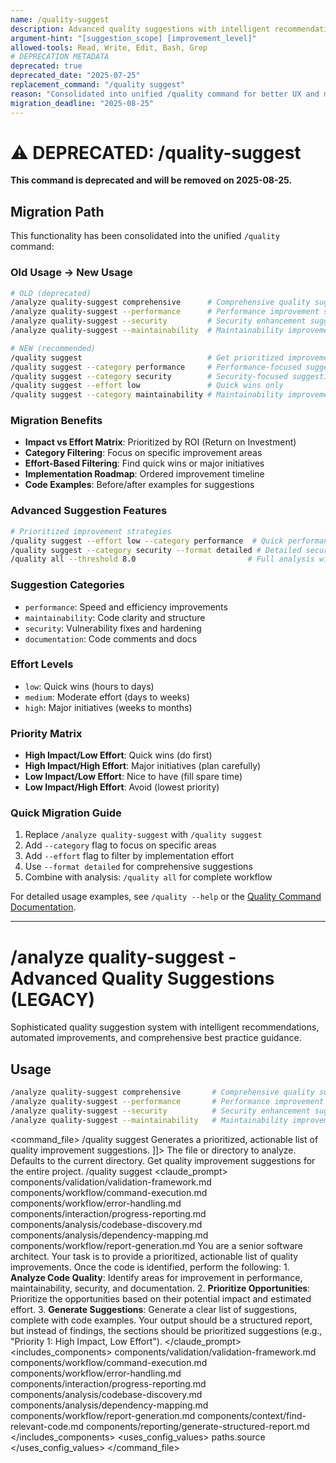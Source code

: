 ```yaml
---
name: /quality-suggest
description: Advanced quality suggestions with intelligent recommendations, automated improvements, and best practice guidance
argument-hint: "[suggestion_scope] [improvement_level]"
allowed-tools: Read, Write, Edit, Bash, Grep
# DEPRECATION METADATA
deprecated: true
deprecated_date: "2025-07-25"
replacement_command: "/quality suggest"
reason: "Consolidated into unified /quality command for better UX and maintainability"
migration_deadline: "2025-08-25"
---
```

# ⚠️ DEPRECATED: /quality-suggest

**This command is deprecated and will be removed on 2025-08-25.**

## Migration Path
This functionality has been consolidated into the unified `/quality` command:

### Old Usage → New Usage
```bash
# OLD (deprecated)
/analyze quality-suggest comprehensive      # Comprehensive quality suggestions
/analyze quality-suggest --performance      # Performance improvement suggestions
/analyze quality-suggest --security         # Security enhancement suggestions
/analyze quality-suggest --maintainability  # Maintainability improvements

# NEW (recommended)
/quality suggest                            # Get prioritized improvements
/quality suggest --category performance     # Performance-focused suggestions
/quality suggest --category security        # Security-focused suggestions
/quality suggest --effort low               # Quick wins only
/quality suggest --category maintainability # Maintainability improvements
```

### Migration Benefits
- **Impact vs Effort Matrix**: Prioritized by ROI (Return on Investment)
- **Category Filtering**: Focus on specific improvement areas
- **Effort-Based Filtering**: Find quick wins or major initiatives
- **Implementation Roadmap**: Ordered improvement timeline
- **Code Examples**: Before/after examples for suggestions

### Advanced Suggestion Features
```bash
# Prioritized improvement strategies
/quality suggest --effort low --category performance  # Quick performance wins
/quality suggest --category security --format detailed # Detailed security improvements
/quality all --threshold 8.0                         # Full analysis with suggestions
```

### Suggestion Categories
- `performance`: Speed and efficiency improvements
- `maintainability`: Code clarity and structure
- `security`: Vulnerability fixes and hardening
- `documentation`: Code comments and docs

### Effort Levels
- `low`: Quick wins (hours to days)
- `medium`: Moderate effort (days to weeks)
- `high`: Major initiatives (weeks to months)

### Priority Matrix
- **High Impact/Low Effort**: Quick wins (do first)
- **High Impact/High Effort**: Major initiatives (plan carefully)
- **Low Impact/Low Effort**: Nice to have (fill spare time)
- **Low Impact/High Effort**: Avoid (lowest priority)

### Quick Migration Guide
1. Replace `/analyze quality-suggest` with `/quality suggest`
2. Add `--category` flag to focus on specific areas
3. Add `--effort` flag to filter by implementation effort
4. Use `--format detailed` for comprehensive suggestions
5. Combine with analysis: `/quality all` for complete workflow

For detailed usage examples, see `/quality --help` or the [Quality Command Documentation](.claude/commands/quality/quality.md).

---

# /analyze quality-suggest - Advanced Quality Suggestions (LEGACY)
Sophisticated quality suggestion system with intelligent recommendations, automated improvements, and comprehensive best practice guidance.
## Usage
```bash
/analyze quality-suggest comprehensive       # Comprehensive quality suggestions
/analyze quality-suggest --performance       # Performance improvement suggestions
/analyze quality-suggest --security          # Security enhancement suggestions
/analyze quality-suggest --maintainability   # Maintainability improvements
```
<command_file>
  <metadata>
    <name>/quality suggest</name>
    <purpose>Generates a prioritized, actionable list of quality improvement suggestions.</purpose>
    <usage>
      <![CDATA[
      /quality suggest <target_path=".">
      ]]>
    </usage>
  </metadata>
  <arguments>
    <argument name="target_path" type="string" required="false" default=".">
      <description>The file or directory to analyze. Defaults to the current directory.</description>
    </argument>
  </arguments>
  <examples>
    <example>
      <description>Get quality improvement suggestions for the entire project.</description>
      <usage>/quality suggest</usage>
    </example>
  </examples>
  <claude_prompt>
    <prompt>
      <!-- Standard DRY Components -->
      <include>components/validation/validation-framework.md</include>
      <include>components/workflow/command-execution.md</include>
      <include>components/workflow/error-handling.md</include>
      <include>components/interaction/progress-reporting.md</include>
      <include>components/analysis/codebase-discovery.md</include>
      <include>components/analysis/dependency-mapping.md</include>
      <include>components/workflow/report-generation.md</include>
      You are a senior software architect. Your task is to provide a prioritized, actionable list of quality improvements.
      <include component="components/context/find-relevant-code.md" />
      Once the code is identified, perform the following:
      1.  **Analyze Code Quality**: Identify areas for improvement in performance, maintainability, security, and documentation.
      2.  **Prioritize Opportunities**: Prioritize the opportunities based on their potential impact and estimated effort.
      3.  **Generate Suggestions**: Generate a clear list of suggestions, complete with code examples.
      Your output should be a structured report, but instead of findings, the sections should be prioritized suggestions (e.g., "Priority 1: High Impact, Low Effort").
      <include component="components/reporting/generate-structured-report.md" />
    </prompt>
  </claude_prompt>
  <dependencies>
    <includes_components>
      <!-- Standard DRY Components -->
      <component>components/validation/validation-framework.md</component>
      <component>components/workflow/command-execution.md</component>
      <component>components/workflow/error-handling.md</component>
      <component>components/interaction/progress-reporting.md</component>
      <component>components/analysis/codebase-discovery.md</component>
      <component>components/analysis/dependency-mapping.md</component>
      <component>components/workflow/report-generation.md</component>
      <!-- Command-specific components -->
      <component>components/context/find-relevant-code.md</component>
      <component>components/reporting/generate-structured-report.md</component>
    </includes_components>
    <uses_config_values>
      <value>paths.source</value>
    </uses_config_values>
  </dependencies>
</command_file>
